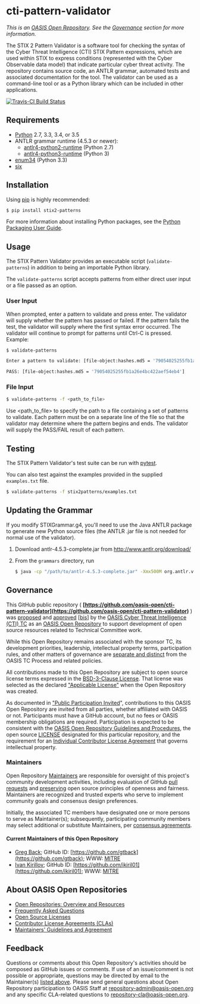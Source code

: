 # cti-pattern-validator

*This is an [OASIS Open Repository](https://www.oasis-open.org/resources/open-repositories/). See the [Governance](#governance) section for more information.*

The STIX 2 Pattern Validator is a software tool for checking the syntax of the Cyber Threat Intelligence (CTI) STIX Pattern expressions, which are used within STIX to express conditions (represented with the Cyber Observable data model) that indicate particular cyber threat activity. The repository contains source code, an ANTLR grammar, automated tests and associated documentation for the tool. The validator can be used as a command-line tool or as a Python library which can be included in other applications.

[![Travis-CI Build Status](https://api.travis-ci.org/oasis-open/cti-pattern-validator.svg?branch=master)](https://travis-ci.org/oasis-open/cti-pattern-validator)

## Requirements

- [Python](https://www.python.org) 2.7, 3.3, 3.4, or 3.5
- ANTLR grammar runtime (4.5.3 or newer):
    - [antlr4-python2-runtime](https://pypi.python.org/pypi/antlr4-python2-runtime) (Python 2.7)
    - [antlr4-python3-runtime](https://pypi.python.org/pypi/antlr4-python3-runtime) (Python 3)
- [enum34](https://pypi.python.org/pypi/enum34) (Python 3.3)
- [six](https://pypi.python.org/pypi/six)

## Installation

Using [pip](https://pip.pypa.io) is highly recommended:

```bash
$ pip install stix2-patterns
```

For more information about installing Python packages, see the [Python
Packaging User Guide](https://packaging.python.org/installing/).

## Usage

The STIX Pattern Validator provides an executable script (`validate-patterns`)
in addition to being an importable Python library.

The `validate-patterns` script accepts patterns from either direct user input
or a file passed as an option.

### User Input

When prompted, enter a pattern to validate and press enter. The validator will
supply whether the pattern has passed or failed. If the pattern fails the test,
the validator will supply where the first syntax error occurred. The validator
will continue to prompt for patterns until Ctrl-C is pressed. Example:

```bash
$ validate-patterns

Enter a pattern to validate: [file-object:hashes.md5 = '79054025255fb1a26e4bc422aef54eb4']

PASS: [file-object:hashes.md5 = '79054025255fb1a26e4bc422aef54eb4']
```

### File Input

```bash
$ validate-patterns -f <path_to_file>
```

Use \<path\_to\_file> to specify the path to a file containing a set of
patterns to validate. Each pattern must be on a separate line of the file so
that the validator may determine where the pattern begins and ends. The
validator will supply the PASS/FAIL result of each pattern.

## Testing

The STIX Pattern Validator's test suite can be run with
[pytest](http://pytest.org).

You can also test against the examples provided in the supplied `examples.txt`
file.

```bash
$ validate-patterns -f stix2patterns/examples.txt
```

## Updating the Grammar

If you modify STIXGrammar.g4, you'll need to use the Java ANTLR package to generate new Python source files (the ANTLR .jar file is not needed for normal use of the validator).

1. Download antlr-4.5.3-complete.jar from http://www.antlr.org/download/
2. From the `grammars` directory, run

    ```bash
    $ java -cp "/path/to/antlr-4.5.3-complete.jar" -Xmx500M org.antlr.v4.Tool -Dlanguage=Python2 STIXPattern.g4
    ```

## Governance

This GitHub public repository ( **[https://github.com/oasis-open/cti-pattern-validator](https://github.com/oasis-open/cti-pattern-validator)** ) was [proposed](https://lists.oasis-open.org/archives/cti/201609/msg00001.html) and [approved](https://www.oasis-open.org/committees/ballot.php?id=2971) [[bis](https://issues.oasis-open.org/browse/TCADMIN-2431)] by the [OASIS Cyber Threat Intelligence (CTI) TC](https://www.oasis-open.org/committees/cti/) as an [OASIS Open Repository](https://www.oasis-open.org/resources/open-repositories/) to support development of open source resources related to Technical Committee work.

While this Open Repository remains associated with the sponsor TC, its development priorities, leadership, intellectual property terms, participation rules, and other matters of governance are [separate and distinct](https://github.com/oasis-open/cti-pattern-validator/blob/master/CONTRIBUTING.md#governance-distinct-from-oasis-tc-process) from the OASIS TC Process and related policies.

All contributions made to this Open Repository are subject to open source license terms expressed in the [BSD-3-Clause License](https://www.oasis-open.org/sites/www.oasis-open.org/files/BSD-3-Clause.txt). That license was selected as the declared ["Applicable License"](https://www.oasis-open.org/resources/open-repositories/licenses) when the Open Repository was created.

As documented in ["Public Participation Invited](https://github.com/oasis-open/cti-pattern-validator/blob/master/CONTRIBUTING.md#public-participation-invited)", contributions to this OASIS Open Repository are invited from all parties, whether affiliated with OASIS or not. Participants must have a GitHub account, but no fees or OASIS membership obligations are required. Participation is expected to be consistent with the [OASIS Open Repository Guidelines and Procedures](https://www.oasis-open.org/policies-guidelines/open-repositories), the open source [LICENSE](https://github.com/oasis-open/cti-pattern-validator/blob/master/LICENSE) designated for this particular repository, and the requirement for an [Individual Contributor License Agreement](https://www.oasis-open.org/resources/open-repositories/cla/individual-cla) that governs intellectual property.

### <a id="maintainers">Maintainers</a>

Open Repository [Maintainers](https://www.oasis-open.org/resources/open-repositories/maintainers-guide) are responsible for oversight of this project's community development activities, including evaluation of GitHub [pull requests](https://github.com/oasis-open/cti-pattern-validator/blob/master/CONTRIBUTING.md#fork-and-pull-collaboration-model) and [preserving](https://www.oasis-open.org/policies-guidelines/open-repositories#repositoryManagement) open source principles of openness and fairness. Maintainers are recognized and trusted experts who serve to implement community goals and consensus design preferences.

Initially, the associated TC members have designated one or more persons to serve as Maintainer(s); subsequently, participating community members may select additional or substitute Maintainers, per [consensus agreements](https://www.oasis-open.org/resources/open-repositories/maintainers-guide#additionalMaintainers).

#### <a id="currentMaintainers">Current Maintainers of this Open Repository</a>

 * [Greg Back](mailto:gback@mitre.org); GitHub ID: [https://github.com/gtback](https://github.com/gtback); WWW: [MITRE](https://www.mitre.org)
 * [Ivan Kirillov](mailto:ikirillov@mitre.org); GitHub ID: [https://github.com/ikiril01](https://github.com/ikiril01); WWW: [MITRE](https://www.mitre.org)

## <a id="aboutOpenRepos">About OASIS Open Repositories</a>

 * [Open Repositories: Overview and Resources](https://www.oasis-open.org/resources/open-repositories/)
 * [Frequently Asked Questions](https://www.oasis-open.org/resources/open-repositories/faq)
 * [Open Source Licenses](https://www.oasis-open.org/resources/open-repositories/licenses)
 * [Contributor License Agreements (CLAs)](https://www.oasis-open.org/resources/open-repositories/cla)
 * [Maintainers' Guidelines and Agreement](https://www.oasis-open.org/resources/open-repositories/maintainers-guide)

## <a id="feedback">Feedback</a>

Questions or comments about this Open Repository's activities should be composed as GitHub issues or comments. If use of an issue/comment is not possible or appropriate, questions may be directed by email to the Maintainer(s) [listed above](#currentMaintainers). Please send general questions about Open Repository participation to OASIS Staff at [repository-admin@oasis-open.org](mailto:repository-admin@oasis-open.org) and any specific CLA-related questions to [repository-cla@oasis-open.org](mailto:repository-cla@oasis-open.org).
